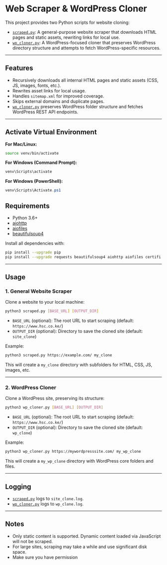 # Web Scraper & WordPress Cloner

This project provides two Python scripts for website cloning:

- [`scraped.py`](scraped.py): A general-purpose website scraper that downloads HTML pages and static assets, rewriting links for local use.
- [`wp_cloner.py`](wp_cloner.py): A WordPress-focused cloner that preserves WordPress directory structure and attempts to fetch WordPress-specific resources.

---

## Features

- Recursively downloads all internal HTML pages and static assets (CSS, JS, images, fonts, etc.).
- Rewrites asset links for local usage.
- Handles `sitemap.xml` for improved coverage.
- Skips external domains and duplicate pages.
- [`wp_cloner.py`](wp_cloner.py) preserves WordPress folder structure and fetches WordPress REST API endpoints.

---
## Activate Virtual Environment

**For Mac/Linux:**
```bash
source venv/bin/activate
```

**For Windows (Command Prompt):**
```cmd
venv\Scripts\activate
```

**For Windows (PowerShell):**
```powershell
venv\Scripts\Activate.ps1
```

## Requirements

- Python 3.6+
- [aiohttp](https://pypi.org/project/aiohttp/)
- [aiofiles](https://pypi.org/project/aiofiles/)
- [beautifulsoup4](https://pypi.org/project/beautifulsoup4/)

Install all dependencies with:

```sh
pip install --upgrade pip
pip install --upgrade requests beautifulsoup4 aiohttp aiofiles certifi
```

---

## Usage

### 1. General Website Scraper

Clone a website to your local machine:

```sh
python3 scraped.py [BASE_URL] [OUTPUT_DIR]
```

- `BASE_URL` (optional): The root URL to start scraping (default: `https://www.hsc.co.ke/`)
- `OUTPUT_DIR` (optional): Directory to save the cloned site (default: `site_clone`)

Example:

```sh
python3 scraped.py https://example.com/ my_clone
```

This will create a `my_clone` directory with subfolders for HTML, CSS, JS, images, etc.

---

### 2. WordPress Cloner

Clone a WordPress site, preserving its structure:

```sh
python3 wp_cloner.py [BASE_URL] [OUTPUT_DIR]
```

- `BASE_URL` (optional): The root URL to start scraping (default: `https://www.hsc.co.ke/`)
- `OUTPUT_DIR` (optional): Directory to save the cloned site (default: `wp_clone`)

Example:

```sh
python3 wp_cloner.py https://mywordpresssite.com/ my_wp_clone
```

This will create a `my_wp_clone` directory with WordPress core folders and files.

---

## Logging

- [`scraped.py`](scraped.py) logs to `site_clone.log`.
- [`wp_cloner.py`](wp_cloner.py) logs to `wp_clone.log`.

---

## Notes

- Only static content is supported. Dynamic content loaded via JavaScript will not be scraped.
- For large sites, scraping may take a while and use significant disk space.
- Make sure you have permission